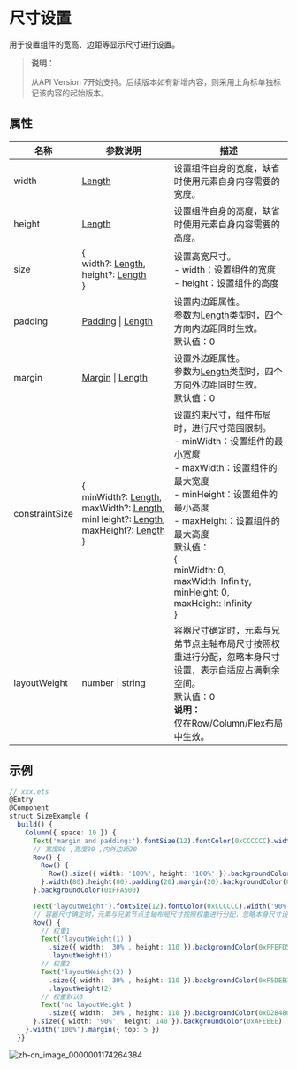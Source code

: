 # 尺寸设置

用于设置组件的宽高、边距等显示尺寸进行设置。

>  **说明：**
>
>  从API Version 7开始支持。后续版本如有新增内容，则采用上角标单独标记该内容的起始版本。


## 属性


| 名称 | 参数说明 | 描述 |
| -------- | -------- | -------- |
| width | [Length](../../ui/ts-types.md#length)                        | 设置组件自身的宽度，缺省时使用元素自身内容需要的宽度。 |
| height | [Length](../../ui/ts-types.md#length) | 设置组件自身的高度，缺省时使用元素自身内容需要的高度。 |
| size | {<br/>width?:&nbsp;[Length](../../ui/ts-types.md#length),<br/>height?:&nbsp;[Length](../../ui/ts-types.md#length)<br/>} | 设置高宽尺寸。<br/>-&nbsp;width：设置组件的宽度<br/>-&nbsp;height：设置组件的高度 |
| padding | [Padding](../../ui/ts-types.md#Padding)&nbsp;\|&nbsp;[Length](../../ui/ts-types.md#length) | 设置内边距属性。<br/>参数为[Length](../../ui/ts-types.md#length)类型时，四个方向内边距同时生效。<br/>默认值：0 |
| margin | [Margin](../../ui/ts-types.md#Margin)&nbsp;\|&nbsp;[Length](../../ui/ts-types.md#length) | 设置外边距属性。<br/>参数为[Length](../../ui/ts-types.md#length)类型时，四个方向外边距同时生效。<br/>默认值：0 |
| constraintSize | {<br/>minWidth?:&nbsp;[Length](../../ui/ts-types.md#length),<br/>maxWidth?:&nbsp;[Length](../../ui/ts-types.md#length),<br/>minHeight?:&nbsp;[Length](../../ui/ts-types.md#length),<br/>maxHeight?:&nbsp;[Length](../../ui/ts-types.md#length)<br/>} | 设置约束尺寸，组件布局时，进行尺寸范围限制。<br/>-&nbsp;minWidth：设置组件的最小宽度<br/>-&nbsp;maxWidth：设置组件的最大宽度<br/>-&nbsp;minHeight：设置组件的最小高度<br/>-&nbsp;maxHeight：设置组件的最大高度<br/>默认值：<br/>{<br/>minWidth:&nbsp;0,<br/>maxWidth:&nbsp;Infinity,<br/>minHeight:&nbsp;0,<br/>maxHeight:&nbsp;Infinity<br/>} |
| layoutWeight | number&nbsp;\|&nbsp;string | 容器尺寸确定时，元素与兄弟节点主轴布局尺寸按照权重进行分配，忽略本身尺寸设置，表示自适应占满剩余空间。<br/>默认值：0<br/>**说明：**<br/>仅在Row/Column/Flex布局中生效。 |


## 示例

```ts
// xxx.ets
@Entry
@Component
struct SizeExample {
  build() {
    Column({ space: 10 }) {
      Text('margin and padding:').fontSize(12).fontColor(0xCCCCCC).width('90%')
      // 宽度80 ,高度80 ,内外边距20
      Row() {
        Row() {
          Row().size({ width: '100%', height: '100%' }).backgroundColor(0xAFEEEE)
        }.width(80).height(80).padding(20).margin(20).backgroundColor(0xFDF5E6)
      }.backgroundColor(0xFFA500)

      Text('layoutWeight').fontSize(12).fontColor(0xCCCCCC).width('90%')
      // 容器尺寸确定时，元素与兄弟节点主轴布局尺寸按照权重进行分配，忽略本身尺寸设置。
      Row() {
        // 权重1
        Text('layoutWeight(1)')
          .size({ width: '30%', height: 110 }).backgroundColor(0xFFEFD5).textAlign(TextAlign.Center)
          .layoutWeight(1)
        // 权重2
        Text('layoutWeight(2)')
          .size({ width: '30%', height: 110 }).backgroundColor(0xF5DEB3).textAlign(TextAlign.Center)
          .layoutWeight(2)
        // 权重默认0
        Text('no layoutWeight')
          .size({ width: '30%', height: 110 }).backgroundColor(0xD2B48C).textAlign(TextAlign.Center)
      }.size({ width: '90%', height: 140 }).backgroundColor(0xAFEEEE)
    }.width('100%').margin({ top: 5 })
  }}
```

![zh-cn_image_0000001174264384](figures/zh-cn_image_0000001174264384.gif)
